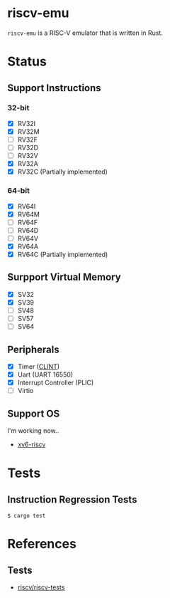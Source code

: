# riscv-emu

`riscv-emu` is a RISC-V emulator that is written in Rust.

# Status

## Support Instructions

### 32-bit

- [x] RV32I
- [x] RV32M
- [ ] RV32F
- [ ] RV32D
- [ ] RV32V
- [x] RV32A
- [x] RV32C (Partially implemented)

### 64-bit

- [x] RV64I
- [x] RV64M
- [ ] RV64F
- [ ] RV64D
- [ ] RV64V
- [x] RV64A
- [x] RV64C (Partially implemented)

## Surpport Virtual Memory

- [x] SV32
- [x] SV39
- [ ] SV48
- [ ] SV57
- [ ] SV64

## Peripherals

- [x] Timer ([CLINT](https://static.dev.sifive.com/FU540-C000-v1.0.pdf))
- [x] Uart (UART 16550)
- [x] Interrupt Controller (PLIC)
- [ ] Virtio

## Support OS

I'm working now..
 - [xv6-riscv](https://github.com/mit-pdos/xv6-riscv)

# Tests

## Instruction Regression Tests

```
$ cargo test
```

# References

## Tests

- [riscv/riscv-tests](https://github.com/riscv/riscv-tests)

